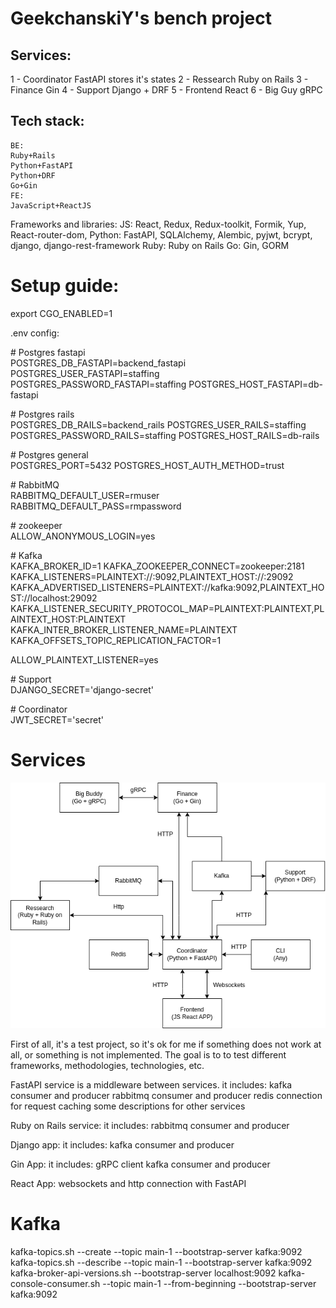 # GeekchanskiY's bench project

## Services:
1 - Coordinator
FastAPI
stores it's states
2 - Ressearch 
Ruby on Rails
3 - Finance
Gin
4 - Support
Django + DRF
5 - Frontend
React
6 - Big Guy
gRPC


## Tech stack:
    BE:
    Ruby+Rails
    Python+FastAPI
    Python+DRF
    Go+Gin
    FE:
    JavaScript+ReactJS

Frameworks and libraries:
  JS:
    React, Redux, Redux-toolkit, Formik, Yup, React-router-dom,
  Python:
    FastAPI, SQLAlchemy, Alembic, pyjwt, bcrypt, django,
    django-rest-framework
  Ruby:
    Ruby on Rails
  Go:
    Gin, GORM

# Setup guide:

export CGO_ENABLED=1

.env config:

\# Postgres fastapi <br>
POSTGRES_DB_FASTAPI=backend_fastapi
POSTGRES_USER_FASTAPI=staffing
POSTGRES_PASSWORD_FASTAPI=staffing
POSTGRES_HOST_FASTAPI=db-fastapi

\# Postgres rails <br>
POSTGRES_DB_RAILS=backend_rails
POSTGRES_USER_RAILS=staffing
POSTGRES_PASSWORD_RAILS=staffing
POSTGRES_HOST_RAILS=db-rails

\# Postgres general <br>
POSTGRES_PORT=5432
POSTGRES_HOST_AUTH_METHOD=trust


\# RabbitMQ <br>
RABBITMQ_DEFAULT_USER=rmuser
RABBITMQ_DEFAULT_PASS=rmpassword


\# zookeeper <br>
ALLOW_ANONYMOUS_LOGIN=yes


\# Kafka <br>
KAFKA_BROKER_ID=1
KAFKA_ZOOKEEPER_CONNECT=zookeeper:2181
KAFKA_LISTENERS=PLAINTEXT://:9092,PLAINTEXT_HOST://:29092
KAFKA_ADVERTISED_LISTENERS=PLAINTEXT://kafka:9092,PLAINTEXT_HOST://localhost:29092
KAFKA_LISTENER_SECURITY_PROTOCOL_MAP=PLAINTEXT:PLAINTEXT,PLAINTEXT_HOST:PLAINTEXT
KAFKA_INTER_BROKER_LISTENER_NAME=PLAINTEXT
KAFKA_OFFSETS_TOPIC_REPLICATION_FACTOR=1

ALLOW_PLAINTEXT_LISTENER=yes

\# Support <br>
DJANGO_SECRET='django-secret'

\# Coordinator <br>
JWT_SECRET='secret'


# Services
![Services](img/BENCH_schema.drawio.png)

First of all, it's a test project, so it's ok for me if something does
not work at all, or something is not implemented. The goal is to
to test different frameworks, methodologies, technologies, etc.

FastAPI service is a middleware between services.
it includes:
    kafka consumer and producer
    rabbitmq consumer and producer
    redis connection for request caching
    some descriptions for other services

Ruby on Rails service:
it includes:
    rabbitmq consumer and producer

Django app:
it includes:
    kafka consumer and producer

Gin App:
it includes:
    gRPC client
    kafka consumer and producer

React App:
    websockets and http connection
    with FastAPI


# Kafka
kafka-topics.sh --create --topic main-1 --bootstrap-server kafka:9092
kafka-topics.sh --describe --topic main-1 --bootstrap-server kafka:9092
kafka-broker-api-versions.sh --bootstrap-server localhost:9092
kafka-console-consumer.sh --topic main-1 --from-beginning --bootstrap-server kafka:9092
